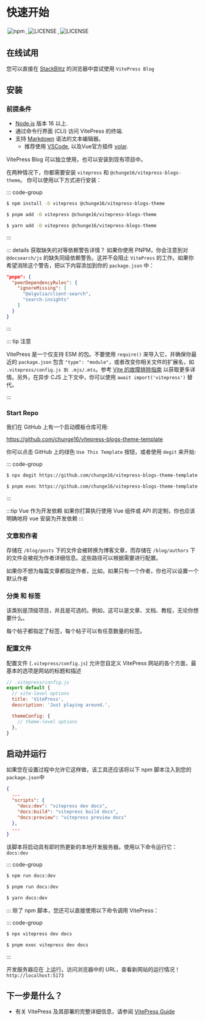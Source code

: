 # 快速开始

<p align="left">
    <a target="_blank" href="https://www.npmjs.com/package/@chunge16/vitepress-blogs-theme">
        <img style="display:inline-block;margin:0.2em;" alt="npm" src="https://img.shields.io/npm/v/%40chunge16%2Fvitepress-blogs-theme?logo=npm">
    </a>
    <a target="_blank" href="https://github.com/chunge16/vitepress-blogs-theme/blob/main/LICENSE">
        <img style="display:inline-block;margin:0.2em;" alt="LICENSE" src="https://img.shields.io/github/license/chunge16/vitepress-blogs-theme?logo=github">
    </a>
     <a target="_blank" href="https://www.npmjs.com/package/@chunge16/vitepress-blogs-them">
        <img style="display:inline-block;margin:0.2em;" alt="LICENSE" src="https://img.shields.io/npm/dm/%40chunge16/vitepress-blogs-theme?logo=npm&label=vitepress-blogs-theme">
    </a>
</p>

## 在线试用

您可以直接在 [StackBlitz](https://stackblitz.com/~/github.com/chunge16/vitepress-blogs-theme-template) 的浏览器中尝试使用 `VitePress Blog`


## 安装

### 前提条件

- [Node.js](https://nodejs.org/) 版本 16 以上.
- 通过命令行界面 (CLI) 访问 VitePress 的终端.
- 支持 [Markdown](https://en.wikipedia.org/wiki/Markdown) 语法的文本编辑器。
  - 推荐使用 [VSCode](https://code.visualstudio.com/), 以及Vue官方插件 [volar](https://marketplace.visualstudio.com/items?itemName=Vue.volar).

VitePress Blog 可以独立使用，也可以安装到现有项目中。

在两种情况下，你都需要安装 `vitepress` 和 `@chunge16/vitepress-blogs-theme`。 你可以使用以下方式进行安装：

::: code-group

```sh [npm]
$ npm install -D vitepress @chunge16/vitepress-blogs-theme
```

```sh [pnpm]
$ pnpm add -D vitepress @chunge16/vitepress-blogs-theme
```

```sh [yarn]
$ yarn add -D vitepress @chunge16/vitepress-blogs-theme
```

:::

::: details 获取缺失的对等依赖警告详情？
如果你使用 PNPM，你会注意到对 `@docsearch/js` 的缺失同级依赖警告。这并不会阻止 `VitePress` 的工作。如果你希望消除这个警告，把以下内容添加到你的 `package.json` 中：


```json
"pnpm": {
  "peerDependencyRules": {
    "ignoreMissing": [
      "@algolia/client-search",
      "search-insights"
    ]
  }
}
```

:::


::: tip 注意

VitePress 是一个仅支持 ESM 的包。不要使用 `require()` 来导入它，并确保你最近的 `package.json` 包含 `"type": "module"`，或者改变你相关文件的扩展名，如 `.vitepress/config.js 到 .mjs/.mts`。参考 [Vite 的故障排除指南](http://vitejs.dev/guide/troubleshooting.html#this-package-is-esm-only) 以获取更多详情。另外，在异步 CJS 上下文中，你可以使用 `await import('vitepress')` 替代。

:::



### Start Repo

我们在 GitHub 上有一个启动模板仓库可用:

https://github.com/chunge16/vitepress-blogs-theme-template

你可以点击 GitHub 上的绿色 `Use This Template` 按钮，或者使用 `degit` 来开始:



::: code-group

```sh [npm]
$ npx degit https://github.com/chunge16/vitepress-blogs-theme-template
```

```sh [pnpm]
$ pnpm exec https://github.com/chunge16/vitepress-blogs-theme-template
```

:::



:::tip Vue 作为开发依赖
如果你打算执行使用 Vue 组件或 API 的定制，你也应该明确地将 vue 安装为开发依赖
:::

### 文章和作者

存储在 `/blog/posts` 下的文件会被转换为博客文章，而存储在 `/blog/authors` 下的文件会被视为作者详细信息。这些路径可以根据需要进行配置。

如果你不想为每篇文章都指定作者，比如，如果只有一个作者，你也可以设置一个默认作者


### 分类 和 标签

该类别是顶级项目，并且是可选的。例如，这可以是文章、文档、教程，无论你想要什么。

每个帖子都指定了标签，每个帖子可以有任意数量的标签。


### 配置文件

配置文件 (`.vitepress/config.js`) 允许您自定义 VitePress 网站的各个方面，最基本的选项是网站的标题和描述


```js
// .vitepress/config.js
export default {
  // site-level options
  title: 'VitePress',
  description: 'Just playing around.',

  themeConfig: {
    // theme-level options
  },
}
```

## 启动并运行
如果您在设置过程中允许它这样做，该工具还应该将以下 npm 脚本注入到您的`package.json`中

```json
{
  ...
  "scripts": {
    "docs:dev": "vitepress dev docs",
    "docs:build": "vitepress build docs",
    "docs:preview": "vitepress preview docs"
  },
  ...
}
```
该脚本将启动具有即时热更新的本地开发服务器。使用以下命令运行它：`docs:dev`


::: code-group

```sh [npm]
$ npm run docs:dev
```

```sh [pnpm]
$ pnpm run docs:dev
```

```sh [yarn]
$ yarn docs:dev
```

:::
除了 npm 脚本，您还可以直接使用以下命令调用 VitePress：


::: code-group

```sh [npm]
$ npx vitepress dev docs
```

```sh [pnpm]
$ pnpm exec vitepress dev docs
```

:::

开发服务器应在 上运行。访问浏览器中的 URL，查看新网站的运行情况！`http://localhost:5173`


## 下一步是什么？
- 有关 VitePress 及其部署的完整详细信息，请参阅 [VitePress Guide](https://vitepress.dev/guide/getting-started)

